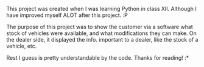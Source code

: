 This project was created when I was learning Python in class XII. Although I have improved myself ALOT after this project. :P

The purpose of this project was to show the customer via a software what stock of vehicles were available, and what modifications they can make. 
On the dealer side, it displayed the info. important to a dealer, like the stock of a vehicle, etc.

Rest I guess is pretty understandable by the code.
Thanks for reading! :*
